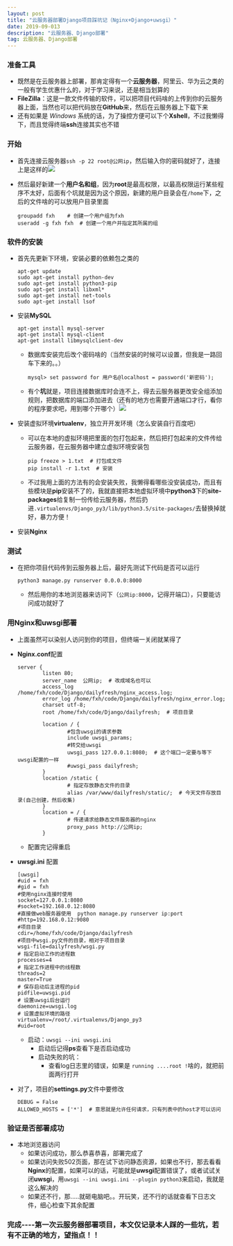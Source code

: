 ```yaml
---
layout: post
title: "云服务器部署Django项目踩坑记（Nginx+Django+uwsgi）"
date: 2019-09-013
description: "云服务器、Django部署"
tag: 云服务器、Django部署
---
```


### 准备工具

* 既然是在云服务器上部署，那肯定得有一个**云服务器**，阿里云、华为云之类的一般有学生优惠什么的，对于学习来说，还是相当划算的
* **FileZilla**：这是一款文件传输的软件，可以把项目代码啥的上传到你的云服务器上面，当然也可以把代码放在**GitHub**来，然后在云服务器上下载下来
* 还有如果是 *Windows* 系统的话，为了操控方便可以下个**Xshell**，不过我懒得下，而且觉得终端**ssh**连接其实也不错

### 开始

* 首先连接云服务器`ssh -p 22 root@公网ip`，然后输入你的密码就好了，连接上是这样的![](https://FXHao.github.io/images/posts/云服务器部署/图片1.png)

* 然后最好新建一个**用户名和组**，因为**root**是最高权限，以最高权限运行某些程序不太好，后面有个坑就是因为这个原因，新建的用户目录会在`/home`下，之后的文件啥的可以放用户目录里面

  ```
  groupadd fxh    # 创建一个用户组为fxh
  useradd -g fxh fxh  # 创建一个用户并指定其所属的组
  ```

### 软件的安装

* 首先先更新下环境，安装必要的依赖包之类的

  ```
  apt-get update
  sudo apt-get install python-dev
  sudo apt-get install python3-pip
  sudo apt-get install libxml*
  sudo apt-get install net-tools
  sudo apt-get install lsof
  ```

* 安装**MySQL**

  ```
  apt-get install mysql-server
  apt-get install mysql-client
  apt-get install libmysqlclient-dev
  ```

  * 数据库安装完后改个密码啥的（当然安装的时候可以设置，但我是一路回车下来的。。）

    ```
    mysql> set password for 用户名@localhost = password('新密码'); 
    ```

  * 有个**坑**就是，项目连接数据库时会连不上，得去云服务器更改安全组添加规则，把数据库的端口添加进去（还有的地方也需要开通端口才行，看你的程序要求吧，用到哪个开哪个）![](https://FXHao.github.io/images/posts/云服务器部署/图片3.png)

* 安装虚拟环境**virtualenv**，独立开开发环境（怎么安装自行百度吧）

  * 可以在本地的虚拟环境把里面的包打包起来，然后把打包起来的文件传给云服务器，在云服务器中建立虚拟环境安装包

    ```
    pip freeze > 1.txt  # 打包成文件
    pip install -r 1.txt  # 安装
    ```

  * 不过我用上面的方法有的会安装失败，我懒得看哪些没安装成功，而且有些模块是**pip**安装不了的，我就直接把本地虚拟环境中**python3**下的**site-packages**给复制一份传给云服务器，然后扔进`.virtualenvs/Django_py3/lib/python3.5/site-packages/`去替换掉就好，暴力方便！

* 安装**Nginx**

### 测试

* 在把你项目代码传到云服务器上后，最好先测试下代码是否可以运行

  ```
  python3 manage.py runserver 0.0.0.0:8000
  ```

  * 然后用你的本地浏览器来访问下（`公网ip:8000`，记得开端口），只要能访问成功就好了

### 用Nginx和uwsgi部署

* 上面虽然可以染别人访问到你的项目，但终端一关闭就某得了

* **Nginx.conf**配置

  ```
  server {
          listen 80;
          server_name  公网ip;  # 改成域名也可以
          access_log /home/fxh/code/Django/dailyfresh/nginx_access.log;
          error_log /home/fxh/code/Django/dailyfresh/nginx_error.log;
          charset utf-8;
          root /home/fxh/code/Django/dailyfresh;  # 项目目录
          
          location / {
                  #包含uwsgi的请求参数
                  include uwsgi_params;
                  #转交给uwsgi
                  uwsgi_pass 127.0.0.1:8080;  # 这个端口一定要与等下uwsgi配置的一样
                  #uwsgi_pass dailyfresh;
          }
          location /static {
                  # 指定存放静态文件的目录
                  alias /var/www/dailyfresh/static/;  # 今天文件存放目录(自己创建，然后收集)
          }
          location = / {
                  # 传递请求给静态文件服务器的nginx
                  proxy_pass http://公网ip;
          }
  ```

  * 配置完记得重启

* **uwsgi.ini** 配置

  ```
  [uwsgi]
  #uid = fxh
  #gid = fxh
  #使用nginx连接时使用
  socket=127.0.0.1:8080
  #socket=192.168.0.12:8080
  #直接做web服务器使用  python manage.py runserver ip:port
  #http=192.168.0.12:9080
  #项目目录
  cdir=/home/fxh/code/Django/dailyfresh
  #项目中wsgi.py文件的目录，相对于项目目录
  wsgi-file=dailyfresh/wsgi.py
  # 指定启动工作的进程数
  processes=4
  # 指定工作进程中的线程数
  threads=2
  master=True
  # 保存启动后主进程的pid
  pidfile=uwsgi.pid
  # 设置uwsgi后台运行
  daemonize=uwsgi.log
  # 设置虚拟环境的路径
  virtualenv=/root/.virtualenvs/Django_py3
  #uid=root
  ```

  * 启动：`uwsgi --ini uwsgi.ini`
    * 启动后记得**ps**查看下是否启动成功
    * 启动失败的坑：
      * 查看log日志里的错误，如果是 `running ....root !`啥的，就把前面两行打开

* 对了，项目的**settings.py**文件中要修改

  ```
  DEBUG = False
  ALLOWED_HOSTS = ['*']  # 意思就是允许任何请求，只有列表中的host才可以访问
  ```

  

### 验证是否部署成功

* 本地浏览器访问
  * 如果访问成功，那么恭喜恭喜，部署完成了
  * 如果访问失败502页面，那在试下访问静态资源，如果也不行，那去看看**Nginx**的配置，如果可以的话，可能就是**uwsgi**配置错误了，或者试试关闭**uwsgi**，用`uwsgi --ini uwsgi.ini --plugin python3`来启动，我就是这么解决的
  * 如果还不行，那.....就砸电脑吧。。开玩笑，还不行的话就查看下日志文件，细心检查下其余配置

### 完成----第一次云服务器部署项目，本文仅记录本人踩的一些坑，若有不正确的地方，望指点！！